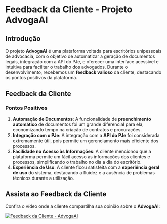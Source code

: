 # Feedback da Cliente - Projeto AdvogaAI

## Introdução

O projeto **AdvogaAI** é uma plataforma voltada para escritórios unipessoais de advocacia, com o objetivo de automatizar a geração de documentos legais, integração com a API do PJe, e oferecer uma interface acessível e intuitiva para facilitar o trabalho dos advogados. Durante o desenvolvimento, recebemos um **feedback valioso** da cliente, destacando os pontos positivos da plataforma.

## Feedback da Cliente

### Pontos Positivos

1. **Automação de Documentos**: A funcionalidade de **preenchimento automático** de documentos foi um grande diferencial para ela, economizando tempo na criação de contratos e procurações.
2. **Integração com o PJe**: A integração com a **API do PJe** foi considerada extremamente útil, pois permite um gerenciamento mais eficiente dos processos.
3. **Facilidade no Acesso às Informações**: A cliente mencionou que a plataforma permite um fácil acesso às informações dos clientes e processos, simplificando o trabalho no dia a dia do escritório.
4. **Experiência de Uso**: A cliente ficou satisfeita com a **experiência geral de uso** do sistema, destacando a fluidez e a ausência de problemas técnicos durante a utilização.

## Assista ao Feedback da Cliente

Confira o vídeo onde a cliente compartilha sua opinião sobre o **AdvogaAI**:

[![Feedback da Cliente - AdvogaAI](https://img.youtube.com/vi/KvjD3J2QM9M/0.jpg)](https://www.youtube.com/watch?v=KvjD3J2QM9M)


